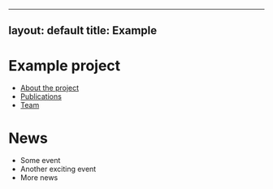 ---------------
layout: default
title: Example
---------------

# Example project

- [About the project](about)
- [Publications](publications)
- [Team](team)

# News

- Some event
- Another exciting event
- More news

